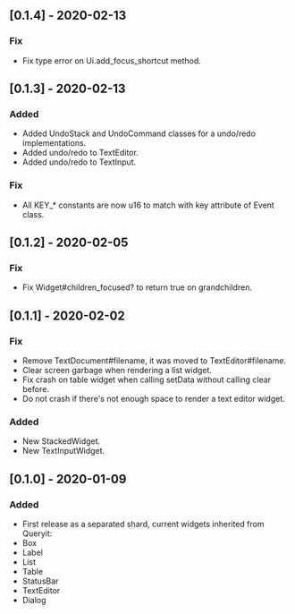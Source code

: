 ## [0.1.4] - 2020-02-13
### Fix
- Fix type error on Ui.add_focus_shortcut method.

## [0.1.3] - 2020-02-13
### Added
- Added UndoStack and UndoCommand classes for a undo/redo implementations.
- Added undo/redo to TextEditor.
- Added undo/redo to TextInput.

### Fix
- All KEY_* constants are now u16 to match with key attribute of Event class.

## [0.1.2] - 2020-02-05
### Fix
- Fix Widget#children_focused? to return true on grandchildren.

## [0.1.1] - 2020-02-02
### Fix
- Remove TextDocument#filename, it was moved to TextEditor#filename.
- Clear screen garbage when rendering a list widget.
- Fix crash on table widget when calling setData without calling clear before.
- Do not crash if there's not enough space to render a text editor widget.

### Added
- New StackedWidget.
- New TextInputWidget.

## [0.1.0] - 2020-01-09
### Added
- First release as a separated shard, current widgets inherited from Queryit:
 - Box
 - Label
 - List
 - Table
 - StatusBar
 - TextEditor
 - Dialog
